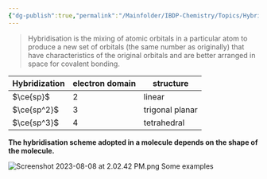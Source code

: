 ```yaml
---
{"dg-publish":true,"permalink":"/Mainfolder/IBDP-Chemistry/Topics/Hybridisation (HL)/"}
---
```


>Hybridisation is the mixing of atomic orbitals in a particular atom to produce a new set of orbitals (the same number as originally) that have characteristics of the original orbitals and are better arranged in space for covalent bonding.

| Hybridization | electron domain | structure       |
| ------------- | --------------- | --------------- |
| $\ce{sp}$     | 2               | linear          |
| $\ce{sp^2}$   | 3               | trigonal planar |
|         $\ce{sp^3}$      |     4            |        tetrahedral         |

**The hybridisation scheme adopted in a molecule depends on the shape of the molecule.**

![Screenshot 2023-08-08 at 2.02.42 PM.png](/img/user/%E9%99%84%E4%BB%B6/Screenshot%202023-08-08%20at%202.02.42%20PM.png)
Some examples

